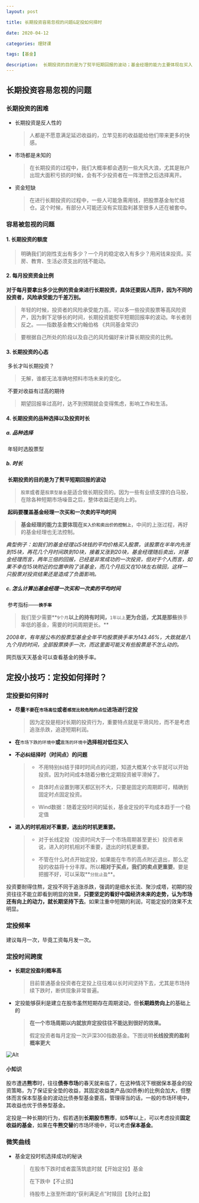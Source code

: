 ```yaml
---
layout: post

title: 长期投资容易忽视的问题&定投如何择时

date: 2020-04-12

categories: 理财课

tags: [基金]

description:  长期投资的目的是为了熨平短期回报的波动；基金经理的能力主要体现在买入价和卖出价的控制上；换手率；
---
```




## 长期投资容易忽视的问题

### 长期投资的困难

- 长期投资是反人性的

  > 人都是不愿意满足延迟收益的，立竿见影的收益能给他们带来更多的快感。

- 市场都是未知的

  > 在长期投资的过程中，我们大概率都会遇到一些大风大浪，尤其是账户出现大面积亏损的时候，会有不少投资者在一阵泄愤之后选择离开。

- 资金短缺

  > 在进行长期投资的过程中，一些人可能急需用钱，把股票基金匆忙结仓。这个时候，有部分人可能还没有实现盈利甚至很多人还在被套中。

### 容易被忽视的问题

#### **1. 长期投资的额度**

> 明确我们的刚性支出有多少？一个月的稳定收入有多少？用闲钱来投资。买房、教育、生活必须支出的钱不能动。

#### **2. 每月投资资金比例**

**对于每月要拿出多少比例的资金来进行长期投资，具体还要因人而异，因为不同的投资者，风险承受能力千差万别。**

> 年轻的时候，投资者的风险承受能力高，可以多一些投资股票等高风险资产，因为剩下足够长的时间，长期投资能熨平短期回报率的波动。年长者则反之。——指数基金教父约翰伯格 《共同基金常识》

> 要根据自己所处的阶段以及自己的风险偏好来计算长期投资的比例。

#### **3. 长期投资的心态**

​	多长才叫长期投资？

> 无解，谁都无法准确地预料市场未来的变化。

​	不要对收益有过高的期待

> 期望回报率过高时，达不到预期就会变得焦虑，影响工作和生活。 

#### **4. 长期投资的品种选择以及投资时长**

##### 	a. 品种选择

​	年轻时选股票型

##### 	b. 时长 

​	**长期投资的目的是为了熨平短期回报的波动**

> `股票`或者是`股票型基金`是适合做长期投资的。因为一些有业绩支撑的白马股，在除各种短期市场噪音之后，整体收益还是向上的。

​	**起码要覆盖基金经理一次买和一次卖的平均时间** 

> **基金经理的能力主要体现在`买入价和卖出价的控制上`**，中间的上涨过程，再好的基金经理也无法控制。 

*典型例子：如我们的基金经理以5块钱的平均价格买入股票，该股票在半年内先涨到15块，再花几个月时间跌到10块，接着又涨到20块，基金经理随后卖出，对基金经理而言，两年三倍的回报，已经是非常成功的一次投资，但对于个人而言，如果不幸在15块附近的位置申购了该基金，而几个月后又在10块左右赎回，这样一只股票对投资结果还是造成了负面影响。*

##### 	c. 怎么计算出基金经理一次买和一次卖的平均时间

​	参考指标——**`换手率`**

> 我们至少需要**`9个月`**以上的持有时间，**`1年以上`**更为合适，尤其是那些**换手率低的基金，需要的时间周期更长。**

*2008年，有年报公布的股票型基金全年平均股票换手率为143.46%，大致就是八九个月的时间，全部股票换手一次，而这里面可能又有些股票是不怎么动的。*

网页版天天基金可以查看基金的换手率。

## 定投小技巧：定投如何择时？

### 定投要如何择时

- **尽量`不要`在`市场高位`或者`感觉比较危险的点位`进场进行定投**

  > 因为定投是相对长期的投资行为，重要特点就是平滑风险，而不是考虑追涨杀跌，追逐短期利润。

- **在**`市场下跌的环境中`**或**`震荡的环境中`**选择相对低位买入**

- **不必纠结择时（时间点）的问题**

  > - 不用特别纠结于择时时间点的问题，知道大概某个水平就可以开始投资。因为时间成本随着分散化定期投资被平滑掉了。
  >
  > - 具体时点设置到哪天都区别不大，只要是固定的周期即可，精确到固定时点固定投资。
  >
  > - Wind数据：随着定投时间的延长，基金定投的平均成本趋于一个稳定值

- **进入的时机相对不重要，退出的时机更重要。**

  > - 对于长线定投（投资时间大于一个市场周期甚至更长）投资者来说，进入的时机相对不重要，退出的时机更重要。
  >
  > - 不管在什么时点开始定投，如果能在牛市的高点附近退出，那么定投的收益将十分丰厚。所以**相对于买点，我们的卖点更重要**。要是把握不好，可以采取**`分批止盈`**。

投资要耐得住熬，定投不同于追涨杀跌，强调的是细水长流、聚沙成塔，初期的投资往往不能立即看到明显的效果，**只要坚定的看好中国经济未来的走势，认为市场还有向上的动力，就长期坚持下去**。如果注重中短期的利润，可能定投的效果不太明显。 

### 定投频率

建议每月一次，毕竟工资每月发一次。

### 定投时间跨度

- **长期定投盈利概率高**

  > 目前普通基金投资者在定投上往往难以长时间坚持下去，尤其是市场持续下跌时，断供现象非常普遍。

- 定投能够获利是建立在股市虽然短期存在周期波动，但**长期趋势向上**的基础上的

  > **在一个市场周期以内就放弃定投往往不能达到很好的效果。**
  >
  > 假定投资者每月定投一次沪深300指数基金。下图说明**长线投资的盈利概率更大**

![Alt](https://user-images.githubusercontent.com/35519242/79062380-88e36d00-7ccc-11ea-9f97-b54e5e74c98d.png)



#### 小知识

股市遭遇**熊市**时，往往**债券市场**的春天就来临了，在这种情况下根据保本基金的投资策略，为了保证安全垫的收益，其固定收益类产品(如债券)的比例会加大，但整体而言保本型基金的波动比债券型基金要高，管理得当的话，一般的市场环境中，其收益也优于债券型基金。

定投是一种长期的行为，假若遇到**长期股市熊市**，如**5年**以上，可以考虑投资**固定收益的基金**，如果在**牛熊交替**的市场环境中，可以考虑**保本基金**。        

### 微笑曲线

- 基金定投时机选择成功的秘诀

  > 在股市下跌时或者震荡筑底时就【开始定投】基金
  >
  > 在下跌中【不止损】
  >
  > 待股市上涨至所谓的“获利满足点”时赎回【及时止盈】